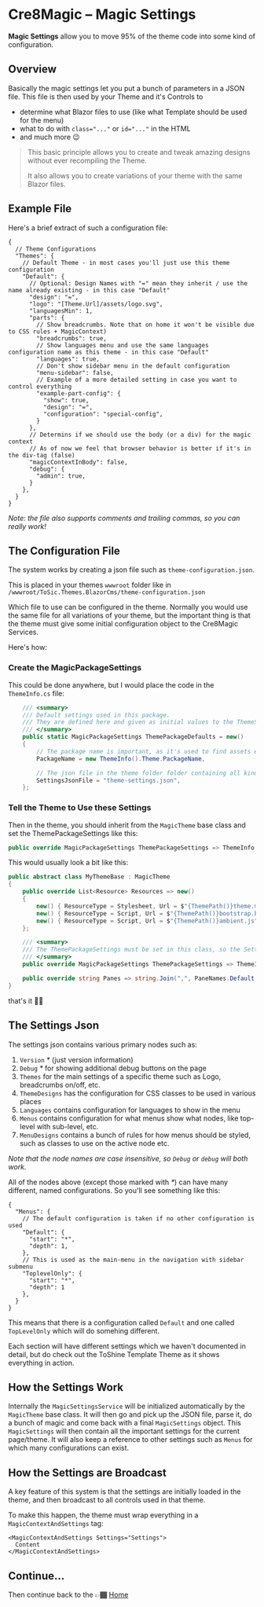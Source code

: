 # Cre8Magic – Magic Settings

**Magic Settings** allow you to move 95% of the theme code into some kind of configuration. 

## Overview

Basically the magic settings let you put a bunch of parameters in a JSON file.
This file is then used by your Theme and it's Controls to 

* determine what Blazor files to use (like what Template should be used for the menu)
* what to do with `class="..."` or `id="..."` in the HTML
* and much more 😉

> This basic principle allows you to create and tweak amazing designs
> without ever recompiling the Theme.
> 
> It also allows you to create variations of your theme with the same Blazor files.

## Example File

Here's a brief extract of such a configuration file:

```jsonc
{
  // Theme Configurations
  "Themes": {
    // Default Theme - in most cases you'll just use this theme configuration
    "Default": {
      // Optional: Design Names with "=" mean they inherit / use the name already existing - in this case "Default"
      "design": "=",
      "logo": "[Theme.Url]/assets/logo.svg",
      "languagesMin": 1,
      "parts": {
        // Show breadcrumbs. Note that on home it won't be visible due to CSS rules + MagicContext)
        "breadcrumbs": true,
        // Show languages menu and use the same languages configuration name as this theme - in this case "Default"
        "languages": true,
        // Don't show sidebar menu in the default configuration
        "menu-sidebar": false,
        // Example of a more detailed setting in case you want to control everything
        "example-part-config": {
          "show": true,
          "design": "=",
          "configuration": "special-config",
        }
      },
      // Determins if we should use the body (or a div) for the magic context
      // As of now we feel that browser behavior is better if it's in the div-tag (false)
      "magicContextInBody": false,
      "debug": {
        "admin": true,
      }
    },
  }
}
```

_Note: the file also supports comments and trailing commas, so you can really work!_

## The Configuration File

The system works by creating a json file such as `theme-configuration.json`.

This is placed in your themes `wwwroot` folder like in `/wwwroot/ToSic.Themes.BlazorCms/theme-configuration.json`

Which file to use can be configured in the theme. 
Normally you would use the same file for all variations of your theme, but the important thing is that the theme
must give some initial configuration object to the Cre8Magic Services. 

Here's how:

### Create the MagicPackageSettings

This could be done anywhere, but I would place the code in the `ThemeInfo.cs` file:

```c#
    /// <summary>
    /// Default settings used in this package.
    /// They are defined here and given as initial values to the ThemeSettingsService in the Default Razor file.
    /// </summary>
    public static MagicPackageSettings ThemePackageDefaults = new()
    {
        // The package name is important, as it's used to find assets etc.
        PackageName = new ThemeInfo().Theme.PackageName,

        // The json file in the theme folder folder containing all kinds of settings etc.
        SettingsJsonFile = "theme-settings.json",
    };
```

### Tell the Theme to Use these Settings

Then in the theme, you should inherit from the `MagicTheme` base class and set the ThemePackageSettings like this:

```c#
public override MagicPackageSettings ThemePackageSettings => ThemeInfo.ThemePackageDefaults;
```

This would usually look a bit like this:

```c#
public abstract class MyThemeBase : MagicTheme
{
    public override List<Resource> Resources => new()
    {
        new() { ResourceType = Stylesheet, Url = $"{ThemePath()}theme.min.css" },       // Bootstrap generated with Sass/Webpack
        new() { ResourceType = Script, Url = $"{ThemePath()}bootstrap.bundle.min.js" }, // Bootstrap JS
        new() { ResourceType = Script, Url = $"{ThemePath()}ambient.js", },             // Ambient JS for page Up-button etc.
    };

    /// <summary>
    /// The ThemePackageSettings must be set in this class, so the Settings initializer can pick it up.
    /// </summary>
    public override MagicPackageSettings ThemePackageSettings => ThemeInfo.ThemePackageDefaults;

    public override string Panes => string.Join(",", PaneNames.Default, PaneNameHeader);
}
```

that's it ✌🏽

## The Settings Json

The settings json contains various primary nodes such as:

1. `Version` _*_ (just version information)
1. `Debug` _*_ for showing additional debug buttons on the page
1. `Themes` for the main settings of a specific theme such as Logo, breadcrumbs on/off, etc.
1. `ThemeDesigns` has the configuration for CSS classes to be used in various places
1. `Languages` contains configuration for languages to show in the menu
1. `Menus` contains configuration for what menus show what nodes, like top-level with sub-level, etc.
1. `MenuDesigns` contains a bunch of rules for how menus should be styled, such as classes to use on the active node etc.

_Note that the node names are case insensitive, so `Debug` or `debug` will both work._

All of the nodes above (except those marked with _*_) can have many different, named configurations. 
So you'll see something like this:

```jsonc
{
  "Menus": {
    // The default configuration is taken if no other configuration is used
    "Default": {
      "start": "*",
      "depth": 1,
    },
    // This is used as the main-menu in the navigation with sidebar submenu
    "ToplevelOnly": {
      "start": "*",
      "depth": 1
    },
  }
}
```

This means that there is a configuration called `Default` and one called `TopLevelOnly` which will do somehing different. 

Each section will have different settings which we haven't documented in detail, 
but do check out the ToShine Template Theme as it shows everything in action. 

## How the Settings Work

Internally the `MagicSettingsService` will be initialized automatically by the `MagicTheme` base class. 
It will then go and pick up the JSON file, parse it, do a bunch of magic and come back with a final `MagicSettings` object.
This `MagicSettings` will then contain all the important settings for the current page/theme.
It will also keep a reference to other settings such as `Menus` for which many configurations can exist. 

## How the Settings are Broadcast

A key feature of this system is that the settings are initially loaded in the theme, 
and then broadcast to all controls used in that theme. 

To make this happen, the theme must wrap everything in a `MagicContextAndSettings` tag:

```razor
<MagicContextAndSettings Settings="Settings">
  Content
</MagicContextAndSettings>
```


## Continue...

Then continue back to the 👉🏾 [Home](../readme.md)